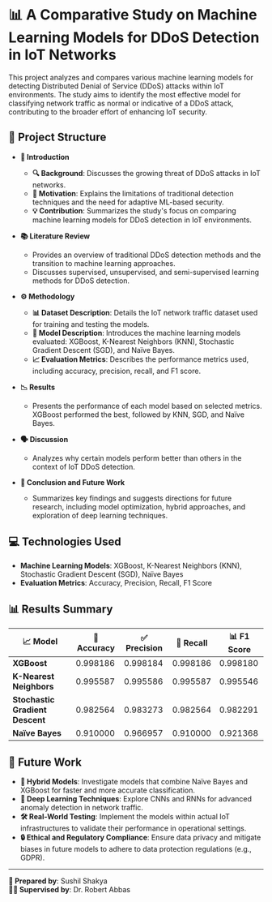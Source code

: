 # 📊 A Comparative Study on Machine Learning Models for DDoS Detection in IoT Networks

This project analyzes and compares various machine learning models for detecting Distributed Denial of Service (DDoS) attacks within IoT environments. The study aims to identify the most effective model for classifying network traffic as normal or indicative of a DDoS attack, contributing to the broader effort of enhancing IoT security.

## 📂 Project Structure

- **📖 Introduction**  
  - **🔍 Background**: Discusses the growing threat of DDoS attacks in IoT networks.
  - **🎯 Motivation**: Explains the limitations of traditional detection techniques and the need for adaptive ML-based security.
  - **💡 Contribution**: Summarizes the study's focus on comparing machine learning models for DDoS detection in IoT environments.

- **📚 Literature Review**  
  - Provides an overview of traditional DDoS detection methods and the transition to machine learning approaches.
  - Discusses supervised, unsupervised, and semi-supervised learning methods for DDoS detection.

- **⚙️ Methodology**  
  - **📊 Dataset Description**: Details the IoT network traffic dataset used for training and testing the models.
  - **🧠 Model Description**: Introduces the machine learning models evaluated: XGBoost, K-Nearest Neighbors (KNN), Stochastic Gradient Descent (SGD), and Naïve Bayes.
  - **📈 Evaluation Metrics**: Describes the performance metrics used, including accuracy, precision, recall, and F1 score.

- **📉 Results**  
  - Presents the performance of each model based on selected metrics. XGBoost performed the best, followed by KNN, SGD, and Naïve Bayes.

- **🗣️ Discussion**  
  - Analyzes why certain models perform better than others in the context of IoT DDoS detection.

- **📝 Conclusion and Future Work**  
  - Summarizes key findings and suggests directions for future research, including model optimization, hybrid approaches, and exploration of deep learning techniques.

## 💻 Technologies Used

- **Machine Learning Models**: XGBoost, K-Nearest Neighbors (KNN), Stochastic Gradient Descent (SGD), Naïve Bayes
- **Evaluation Metrics**: Accuracy, Precision, Recall, F1 Score

## 📊 Results Summary

| 📈 **Model**              | 🎯 **Accuracy** | ✅ **Precision** | 🔄 **Recall** | 📊 **F1 Score** |
|---------------------------|----------------|------------------|---------------|-----------------|
| **XGBoost**               | 0.998186       | 0.998184        | 0.998186      | 0.998180        |
| **K-Nearest Neighbors**   | 0.995587       | 0.995586        | 0.995587      | 0.995546        |
| **Stochastic Gradient Descent** | 0.982564 | 0.983273        | 0.982564      | 0.982291        |
| **Naïve Bayes**           | 0.910000       | 0.966957        | 0.910000      | 0.921368        |

## 🚀 Future Work

- **🧬 Hybrid Models**: Investigate models that combine Naïve Bayes and XGBoost for faster and more accurate classification.
- **🤖 Deep Learning Techniques**: Explore CNNs and RNNs for advanced anomaly detection in network traffic.
- **🛠️ Real-World Testing**: Implement the models within actual IoT infrastructures to validate their performance in operational settings.
- **🔒 Ethical and Regulatory Compliance**: Ensure data privacy and mitigate biases in future models to adhere to data protection regulations (e.g., GDPR).


---

**👤 Prepared by**: Sushil Shakya  
**👨‍🏫 Supervised by**: Dr. Robert Abbas
